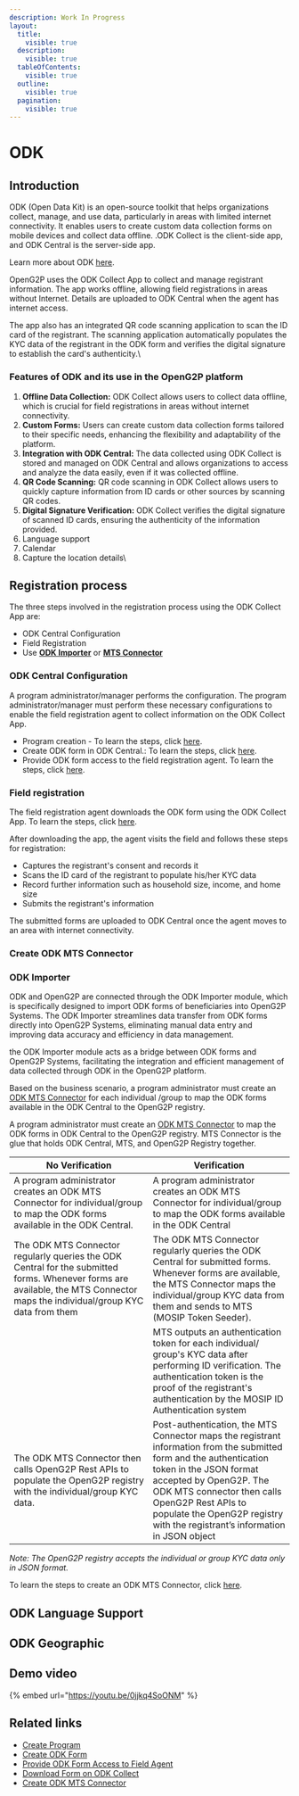```yaml
---
description: Work In Progress
layout:
  title:
    visible: true
  description:
    visible: true
  tableOfContents:
    visible: true
  outline:
    visible: true
  pagination:
    visible: true
---
```


# ODK

## Introduction

ODK (Open Data Kit) is an open-source toolkit that helps organizations collect, manage, and use data, particularly in areas with limited internet connectivity. It enables users to create custom data collection forms on mobile devices and collect data offline. .ODK Collect is the client-side app, and ODK Central is the server-side app.

Learn more about ODK [here](https://docs.getodk.org/).

OpenG2P uses the ODK Collect App to collect and manage registrant information. The app works offline, allowing field registrations in areas without Internet. Details are uploaded to ODK Central when the agent has internet access.

The app also has an integrated QR code scanning application to scan the ID card of the registrant. The scanning application automatically populates the KYC data of the registrant in the ODK form and verifies the digital signature to establish the card's authenticity.\


### Features of ODK and its use in the OpenG2P platform

1. **Offline Data Collection:** ODK Collect allows users to collect data offline, which is crucial for field registrations in areas without internet connectivity.
2. **Custom Forms:** Users can create custom data collection forms tailored to their specific needs, enhancing the flexibility and adaptability of the platform.
3. **Integration with ODK Central:** The data collected using ODK Collect is stored and managed on ODK Central and allows organizations to access and analyze the data easily, even if it was collected offline.
4. **QR Code Scanning:** QR code scanning in ODK Collect allows users to quickly capture information from ID cards or other sources by scanning QR codes.
5. **Digital Signature Verification:** ODK Collect verifies the digital signature of scanned ID cards, ensuring the authenticity of the information provided.
6. Language support
7. Calendar
8. Capture the location details\


## Registration process

The three steps involved in the registration process using the ODK Collect App are:

* ODK Central Configuration
* Field Registration
* Use [**ODK Importer**](../pbms/features/odk-importer/) or [**MTS Connector**](../pbms/development/odoo-modules/mts-connector.md)

### ODK Central Configuration

A program administrator/manager performs the configuration.  The program administrator/manager must perform these necessary configurations to enable the field registration agent to collect information on the ODK Collect App.

* Program creation - To learn the steps, click [here](../pbms/features/program-management/user-guides/create-a-program.md).
* Create ODK form in ODK Central.: To learn the steps, click [here](odk-collection-app/user-guides/create-odk-form.md).
* Provide ODK form access to the field registration agent. To learn the steps, click [here](odk-collection-app/user-guides/provide-form-access-to-field-agent.md).

### Field registration

The field registration agent downloads the ODK form using the ODK Collect App. To learn the steps, click [here](odk-collection-app/user-guides/download-form-on-odk-collect.md).

After downloading the app, the agent visits the field and follows these steps for registration:

* Captures the registrant's consent and records it
* Scans the ID card of the registrant to populate his/her KYC data
* Record further information such as household size, income, and home size
* Submits the registrant's information

The submitted forms are uploaded to ODK Central once the agent moves to an area with internet connectivity.

### Create ODK MTS Connector

### ODK Importer

ODK  and OpenG2P are connected through the ODK Importer module, which is specifically designed to import ODK forms of beneficiaries into OpenG2P Systems. The ODK Importer streamlines data transfer from ODK forms directly into OpenG2P Systems, eliminating manual data entry and improving data accuracy and efficiency in data management.

the ODK Importer module acts as a bridge between ODK forms and OpenG2P Systems, facilitating the integration and efficient management of data collected through ODK in the OpenG2P platform.

Based on the business scenario, a program administrator must create an [ODK MTS Connector](broken-reference) for each individual /group to map the ODK forms available in the  ODK Central to the OpenG2P registry.&#x20;

A program administrator must create an [ODK MTS Connector](broken-reference) to map the ODK forms in ODK Central to the OpenG2P registry. MTS Connector is the glue that holds ODK Central, MTS, and OpenG2P Registry together.&#x20;





<table><thead><tr><th width="234">No Verification </th><th> Verification </th></tr></thead><tbody><tr><td>A program administrator creates an ODK MTS Connector for individual/group to map the ODK forms available in the ODK Central.</td><td>A program administrator creates an ODK MTS Connector for individual/group to map the ODK forms available in the ODK Central</td></tr><tr><td>The ODK MTS Connector regularly queries the ODK Central for the submitted forms. Whenever forms are available, the MTS Connector maps the individual/group KYC data from them</td><td>The ODK MTS Connector regularly queries the ODK Central for submitted forms. Whenever forms are available, the MTS Connector maps the individual/group KYC data from them and sends to MTS (MOSIP Token Seeder).</td></tr><tr><td> </td><td>MTS outputs an authentication token for each individual/ group's KYC data after performing ID verification. The authentication token is the proof of the registrant's authentication by the MOSIP ID Authentication system</td></tr><tr><td>The ODK MTS Connector then calls OpenG2P Rest APIs to populate the OpenG2P registry with the individual/group KYC data.</td><td>Post-authentication, the MTS Connector maps the registrant information from the submitted form and the authentication token in the JSON format accepted by OpenG2P. The ODK MTS connector then calls OpenG2P Rest APIs to populate the OpenG2P registry with the registrant’s information in JSON object</td></tr></tbody></table>

&#x20;  _Note: The OpenG2P registry accepts the individual or group KYC data only in JSON format._

To learn the steps to create an ODK MTS Connector, click [here](../pbms/user-guides/eligibility-and-program-enrollment/mts-connector/create-mts-connector/create-odk-mts-connector.md).



## ODK Language Support

## ODK Geographic



## Demo video

{% embed url="https://youtu.be/0jjkq4SoONM" %}

## Related links

* [Create Program](../pbms/features/program-management/user-guides/create-a-program.md)
* [Create ODK Form](odk-collection-app/user-guides/create-a-form.md)
* [Provide ODK Form Access to Field Agent](odk-collection-app/user-guides/provide-form-access-to-field-agent.md)
* [Download Form on ODK Collect](odk-collection-app/user-guides/download-form-on-odk-collect.md)
* [Create ODK MTS Connector](../pbms/user-guides/eligibility-and-program-enrollment/mts-connector/create-mts-connector/create-odk-mts-connector.md)
